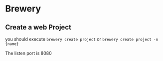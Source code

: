 # Brewery

## Create a web Project

you should execute `brewery create project` or `brewery create project -n {name}`

The listen port is 8080
